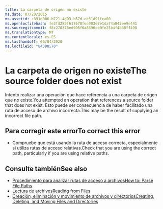 ```yaml
---
title: La carpeta de origen no existe
ms.date: 07/20/2015
ms.assetid: c891d006-b721-4d93-b57d-ce51d91fca00
ms.openlocfilehash: fe3fd285f617678fea903e7e1da74a043ee9e441
ms.sourcegitcommit: f8c270376ed905f6a8896ce0fe25b4f4b38ff498
ms.translationtype: MT
ms.contentlocale: es-ES
ms.lasthandoff: 06/04/2020
ms.locfileid: "84398570"
---
```

# <a name="the-source-folder-does-not-exist"></a><span data-ttu-id="aab48-102">La carpeta de origen no existe</span><span class="sxs-lookup"><span data-stu-id="aab48-102">The source folder does not exist</span></span>
<span data-ttu-id="aab48-103">Intentó realizar una operación que hace referencia a una carpeta de origen que no existe.</span><span class="sxs-lookup"><span data-stu-id="aab48-103">You attempted an operation that references a source folder that does not exist.</span></span> <span data-ttu-id="aab48-104">Esto puede ser consecuencia de haber facilitado una ruta de acceso de archivo incorrecta.</span><span class="sxs-lookup"><span data-stu-id="aab48-104">This may be the result of supplying an incorrect file path.</span></span>  
  
## <a name="to-correct-this-error"></a><span data-ttu-id="aab48-105">Para corregir este error</span><span class="sxs-lookup"><span data-stu-id="aab48-105">To correct this error</span></span>  
  
- <span data-ttu-id="aab48-106">Compruebe que está usando la ruta de acceso correcta, especialmente si utiliza rutas de acceso relativas.</span><span class="sxs-lookup"><span data-stu-id="aab48-106">Check that you are using the correct path, particularly if you are using relative paths.</span></span>  
  
## <a name="see-also"></a><span data-ttu-id="aab48-107">Consulte también</span><span class="sxs-lookup"><span data-stu-id="aab48-107">See also</span></span>

- [<span data-ttu-id="aab48-108">Procedimiento para analizar rutas de acceso a archivos</span><span class="sxs-lookup"><span data-stu-id="aab48-108">How to: Parse File Paths</span></span>](../developing-apps/programming/drives-directories-files/how-to-parse-file-paths.md)
- [<span data-ttu-id="aab48-109">Lectura de archivos</span><span class="sxs-lookup"><span data-stu-id="aab48-109">Reading from Files</span></span>](../developing-apps/programming/drives-directories-files/reading-from-files.md)
- [<span data-ttu-id="aab48-110">Creación, eliminación y movimiento de archivos y directorios</span><span class="sxs-lookup"><span data-stu-id="aab48-110">Creating, Deleting, and Moving Files and Directories</span></span>](../developing-apps/programming/drives-directories-files/creating-deleting-and-moving-files-and-directories.md)
